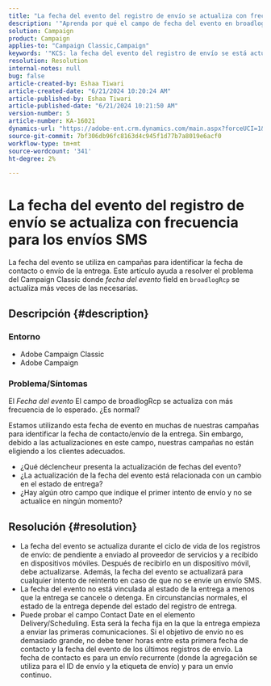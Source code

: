```yaml
---
title: "La fecha del evento del registro de envío se actualiza con frecuencia para los envíos SMS"
description: '"Aprenda por qué el campo de fecha del evento en broadlogRcp se actualiza con tanta frecuencia, lo que provoca que las campañas no seleccionen a los clientes adecuados".'
solution: Campaign
product: Campaign
applies-to: "Campaign Classic,Campaign"
keywords: '"KCS: la fecha del evento del registro de envío se está actualizando para los envíos SMS".'
resolution: Resolution
internal-notes: null
bug: false
article-created-by: Eshaa Tiwari
article-created-date: "6/21/2024 10:20:24 AM"
article-published-by: Eshaa Tiwari
article-published-date: "6/21/2024 10:21:50 AM"
version-number: 5
article-number: KA-16021
dynamics-url: "https://adobe-ent.crm.dynamics.com/main.aspx?forceUCI=1&pagetype=entityrecord&etn=knowledgearticle&id=a86640da-b72f-ef11-840a-6045bd029b18"
source-git-commit: 7bf306db96fc8163d4c945f1d77b7a8019e6acf0
workflow-type: tm+mt
source-wordcount: '341'
ht-degree: 2%

---
```


# La fecha del evento del registro de envío se actualiza con frecuencia para los envíos SMS


La fecha del evento se utiliza en campañas para identificar la fecha de contacto o envío de la entrega. Este artículo ayuda a resolver el problema del Campaign Classic donde *fecha del evento* field en `broadlogRcp` se actualiza más veces de las necesarias.

## Descripción {#description}


### <b>Entorno</b>

- Adobe Campaign Classic
- Adobe Campaign


### <b>Problema/Síntomas</b>

El *Fecha del evento* El campo de broadlogRcp se actualiza con más frecuencia de lo esperado. ¿Es normal?

Estamos utilizando esta fecha de evento en muchas de nuestras campañas para identificar la fecha de contacto/envío de la entrega. Sin embargo, debido a las actualizaciones en este campo, nuestras campañas no están eligiendo a los clientes adecuados.

- ¿Qué déclencheur presenta la actualización de fechas del evento?
- ¿La actualización de la fecha del evento está relacionada con un cambio en el estado de entrega?
- ¿Hay algún otro campo que indique el primer intento de envío y no se actualice en ningún momento?





## Resolución {#resolution}


- La fecha del evento se actualiza durante el ciclo de vida de los registros de envío: de pendiente a enviado al proveedor de servicios y a recibido en dispositivos móviles. Después de recibirlo en un dispositivo móvil, debe actualizarse. Además, la fecha del evento se actualizará para cualquier intento de reintento en caso de que no se envíe un envío SMS.
- La fecha del evento no está vinculada al estado de la entrega a menos que la entrega se cancele o detenga. En circunstancias normales, el estado de la entrega depende del estado del registro de entrega.
- Puede probar el campo Contact Date en el elemento Delivery/Scheduling. Esta será la fecha fija en la que la entrega empieza a enviar las primeras comunicaciones. Si el objetivo de envío no es demasiado grande, no debe tener horas entre esta primera fecha de contacto y la fecha del evento de los últimos registros de envío. La fecha de contacto es para un envío recurrente (donde la agregación se utiliza para el ID de envío y la etiqueta de envío) y para un envío continuo.

